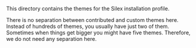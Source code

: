 This directory contains the themes for the Silex installation profile.

There is no separation between contributed and custom themes here. Instead of 
hundreds of themes, you usually have just two of them. Sometimes when things get
bigger you might have five themes. Therefore, we do not need any separation 
here.

